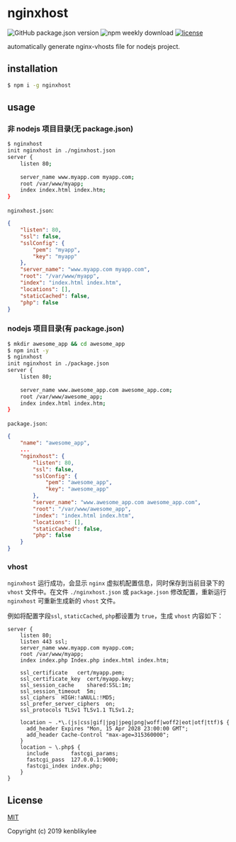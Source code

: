 # nginxhost

![GitHub package.json version](https://img.shields.io/github/package-json/v/kenblikylee/nginxhost)
![npm weekly download](https://img.shields.io/npm/dw/nginxhost)
[![license](https://img.shields.io/github/license/kenblikylee/nginxhost)](https://github.com/kenblikylee/nginxhost/blob/master/LICENSE)

automatically generate nginx-vhosts file for nodejs project.

## installation

``` sh
$ npm i -g nginxhost
```

## usage

### 非 nodejs 项目目录(无 package.json)

``` sh
$ nginxhost
init nginxhost in ./nginxhost.json
server {
    listen 80;
    
    server_name www.myapp.com myapp.com;
    root /var/www/myapp;
    index index.html index.htm;
}
```

`nginxhost.json`:

``` json
{
    "listen": 80,
    "ssl": false,
    "sslConfig": {
        "pem": "myapp",
        "key": "myapp"
    },
    "server_name": "www.myapp.com myapp.com",
    "root": "/var/www/myapp",
    "index": "index.html index.htm",
    "locations": [],
    "staticCached": false,
    "php": false
}
```



### nodejs 项目目录(有 package.json)

``` sh
$ mkdir awesome_app && cd awesome_app
$ npm init -y
$ nginxhost
init nginxhost in ./package.json
server {
    listen 80;
    
    server_name www.awesome_app.com awesome_app.com;
    root /var/www/awesome_app;
    index index.html index.htm;
}
```

`package.json`:

``` json
{
    "name": "awesome_app",
    ...
    "nginxhost": {
        "listen": 80,
        "ssl": false,
        "sslConfig": {
            "pem": "awesome_app",
            "key": "awesome_app"
        },
        "server_name": "www.awesome_app.com awesome_app.com",
        "root": "/var/www/awesome_app",
        "index": "index.html index.htm",
        "locations": [],
        "staticCached": false,
        "php": false
    }
}
```

### vhost

`nginxhost` 运行成功，会显示 `nginx` 虚拟机配置信息，同时保存到当前目录下的 `vhost` 文件中。在文件 `./nginxhost.json` 或 `package.json` 修改配置，重新运行 `nginxhost` 可重新生成新的 `vhost` 文件。

例如将配置字段`ssl`, `staticCached`, `php`都设置为 `true`，生成 `vhost` 内容如下：

```
server {
    listen 80;
    listen 443 ssl;
    server_name www.myapp.com myapp.com;
    root /var/www/myapp;
    index index.php Index.php index.html index.htm;
    
    ssl_certificate   cert/myapp.pem;
    ssl_certificate_key  cert/myapp.key;
    ssl_session_cache    shared:SSL:1m;
    ssl_session_timeout  5m;
    ssl_ciphers  HIGH:!aNULL:!MD5;
    ssl_prefer_server_ciphers  on;
    ssl_protocols TLSv1 TLSv1.1 TLSv1.2;
    
    location ~ .*\.(js|css|gif|jpg|jpeg|png|woff|woff2|eot|otf|ttf)$ {
      add_header Expires "Mon, 15 Apr 2028 23:00:00 GMT";
      add_header Cache-Control "max-age=315360000";
    }
    location ~ \.php$ {
      include       fastcgi_params;
      fastcgi_pass  127.0.0.1:9000;
      fastcgi_index index.php;
    }
}
```

## License

[MIT](http://opensource.org/licenses/MIT)

Copyright (c) 2019 kenblikylee
